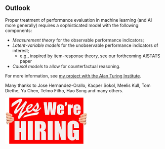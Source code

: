 ## Outlook

Proper treatment of performance evaluation in machine learning (and AI more generally) requires a sophisticated model with the following components: 
- *Measurement theory* for the observable performance indicators; 
- *Latent-variable models* for the unobservable performance indicators of interest; 
  - e.g., inspired by item-response theory, see our forthcoming AISTATS paper
- *Causal models* to allow for counterfactual reasoning. 


For more information, see [my project with the Alan Turing Institute](https://www.turing.ac.uk/research/research-projects/measurement-theory-data-science-and-ai). 

Many thanks to Jose Hernandez-Orallo, Kacper Sokol, Meelis Kull, Tom Diethe, Yu Chen, Telmo Filho, Hao Song and many others.  <!-- .element: class="fragment" -->

[![Yes WE'RE HIRING](img/Hiring.png)](http://www.bristol.ac.uk/jobs/find/details.html?nPostingID=32334&nPostingTargetID=113314) <!-- .element: class="fragment" -->